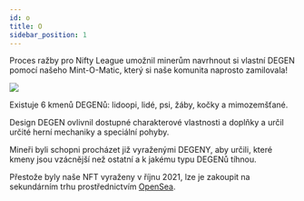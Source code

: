 ```yaml
---
id: o
title: O
sidebar_position: 1
---
```


Proces ražby pro Nifty League umožnil minerům navrhnout si vlastní DEGEN pomocí našeho Mint-O-Matic, který si naše komunita naprosto zamilovala!

![](/img/mintomatic.gif)

Existuje 6 kmenů DEGENů: lidoopi, lidé, psi, žáby, kočky a mimozemšťané.

Design DEGEN ovlivnil dostupné charakterové vlastnosti a doplňky a určil určité herní mechaniky a speciální pohyby.

Mineři byli schopni procházet již vyraženými DEGENY, aby určili, které kmeny jsou vzácnější než ostatní a k jakému typu DEGENů tíhnou.

Přestože byly naše NFT vyraženy v říjnu 2021, lze je zakoupit na sekundárním trhu prostřednictvím [OpenSea](https://opensea.io/collection/niftydegen).
